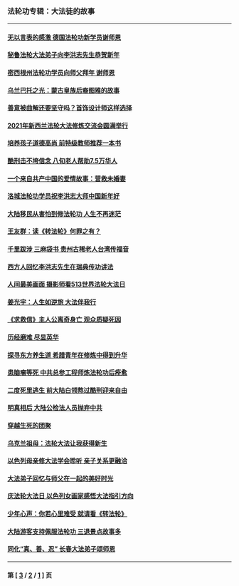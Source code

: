 ### 法轮功专辑：大法徒的故事
---
#### [无以言表的感激 德国法轮功新学员谢师恩](../../pages/nf1147481/n13543790.md?04120430) 
#### [秘鲁法轮大法弟子向李洪志先生恭贺新年](../../pages/nf1147481/n13540182.md?04120430) 
#### [密西根州法轮功学员向师父拜年 谢师恩](../../pages/nf1147481/n13538183.md?04120430) 
#### [乌兰巴托之光：蒙古皇族后裔图雅的故事](../../pages/nf1147481/n13155759.md?04120430) 
#### [善意被曲解还要坚守吗？首饰设计师这样选择](../../pages/nf1147481/n13077575.md?04120430) 
#### [2021年新西兰法轮大法修炼交流会圆满举行](../../pages/nf1147481/n13033149.md?04120430) 
#### [培养孩子道德高尚 前特级教师推荐一本书](../../pages/nf1147481/n12938640.md?04120430) 
#### [酷刑击不垮信念 八旬老人帮助7.5万华人](../../pages/nf1147481/n12880712.md?04120430) 
#### [一个来自共产中国的爱情故事：营救未婚妻](../../pages/nf1147481/n12778386.md?04120430) 
#### [洛城法轮功学员祝李洪志大师中国新年好](../../pages/nf1147481/n12724685.md?04120430) 
#### [大陆移民从害怕到修法轮功 人生不再迷茫](../../pages/nf1147481/n12414325.md?04120430) 
#### [王友群：读《转法轮》何罪之有？](../../pages/nf1147481/n12408647.md?04120430) 
#### [千里跋涉 三麻袋书 贵州古稀老人台湾传福音](../../pages/nf1147481/n12198750.md?04120430) 
#### [西方人回忆李洪志先生在瑞典传功讲法](../../pages/nf1147481/n12099607.md?04120430) 
#### [人间最美画面 摄影师看513世界法轮大法日](../../pages/nf1147481/n12094118.md?04120430) 
#### [姜光宇：人生如逆旅 大法伴我行](../../pages/nf1147481/n12088664.md?04120430) 
#### [《求救信》主人公离奇身亡 观众质疑死因](../../pages/nf1147481/n11845215.md?04120430) 
#### [历经磨难 尽显英华](../../pages/nf1147481/n11723297.md?04120430) 
#### [探寻东方养生道 希腊青年在修炼中得到升华](../../pages/nf1147481/n11494502.md?04120430) 
#### [患脑瘤等死 中共总参工程师炼法轮功后痊愈](../../pages/nf1147481/n11466682.md?04120430) 
#### [二度死里逃生 前大陆白领熬过酷刑迎来自由](../../pages/nf1147481/n11368594.md?04120430) 
#### [明真相后 大陆公检法人员抛弃中共](../../pages/nf1147481/n11358618.md?04120430) 
#### [穿越生死的团聚](../../pages/nf1147481/n11258922.md?04120430) 
#### [乌克兰祖母：法轮大法让我获得新生](../../pages/nf1147481/n11269457.md?04120430) 
#### [以色列母亲修大法学会聆听 亲子关系更融洽](../../pages/nf1147481/n11268195.md?04120430) 
#### [大法弟子回忆与师父在一起的美好时光](../../pages/nf1147481/n11267759.md?04120430) 
#### [庆法轮大法日 以色列女画家感悟大法指引方向](../../pages/nf1147481/n11267735.md?04120430) 
#### [少年心声：你若心里难受 就请看《转法轮》](../../pages/nf1147481/n11267496.md?04120430) 
#### [大陆游客支持佩服法轮功 三退景点故事多](../../pages/nf1147481/n11267378.md?04120430) 
#### [同化“真、善、忍” 长春大法弟子颂师恩](../../pages/nf1147481/n11266497.md?04120430) 

---
#### 第 [ [3](./3.md?04120430) / [2](./2.md?04120430) / [1](./1.md?04120430) ] 页
